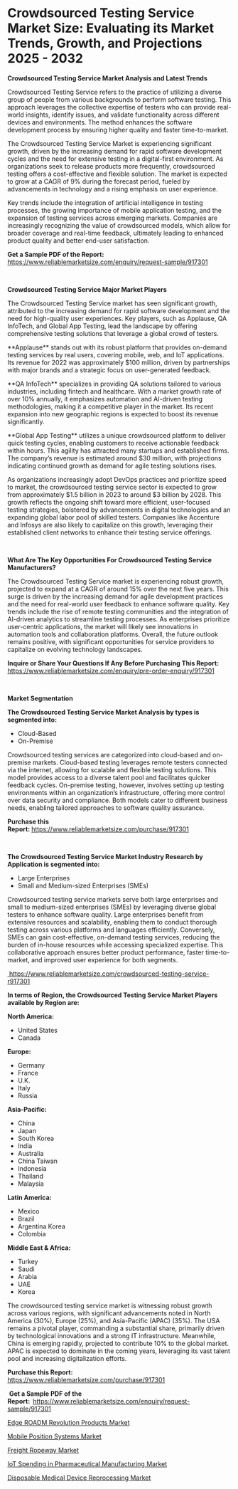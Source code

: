 <p><h1>Crowdsourced Testing Service Market Size: Evaluating its Market Trends, Growth, and Projections 2025 - 2032</h1></p><p><strong>Crowdsourced Testing Service Market Analysis and Latest Trends</strong></p>
<p><p>Crowdsourced Testing Service refers to the practice of utilizing a diverse group of people from various backgrounds to perform software testing. This approach leverages the collective expertise of testers who can provide real-world insights, identify issues, and validate functionality across different devices and environments. The method enhances the software development process by ensuring higher quality and faster time-to-market.</p><p>The Crowdsourced Testing Service Market is experiencing significant growth, driven by the increasing demand for rapid software development cycles and the need for extensive testing in a digital-first environment. As organizations seek to release products more frequently, crowdsourced testing offers a cost-effective and flexible solution. The market is expected to grow at a CAGR of 9% during the forecast period, fueled by advancements in technology and a rising emphasis on user experience.</p><p>Key trends include the integration of artificial intelligence in testing processes, the growing importance of mobile application testing, and the expansion of testing services across emerging markets. Companies are increasingly recognizing the value of crowdsourced models, which allow for broader coverage and real-time feedback, ultimately leading to enhanced product quality and better end-user satisfaction.</p></p>
<p><strong>Get a Sample PDF of the Report:&nbsp;</strong> <a href="https://www.reliablemarketsize.com/enquiry/request-sample/917301?utm_campaign=1833&utm_medium=2&utm_source=Github&utm_content=ia&utm_term=07032025&utm_id=crowdsourced-testing-service">https://www.reliablemarketsize.com/enquiry/request-sample/917301</a></p>
<p>&nbsp;</p>
<p><strong>Crowdsourced Testing Service Major Market Players</strong></p>
<p><p>The Crowdsourced Testing Service market has seen significant growth, attributed to the increasing demand for rapid software development and the need for high-quality user experiences. Key players, such as Applause, QA InfoTech, and Global App Testing, lead the landscape by offering comprehensive testing solutions that leverage a global crowd of testers.</p><p>**Applause** stands out with its robust platform that provides on-demand testing services by real users, covering mobile, web, and IoT applications. Its revenue for 2022 was approximately $100 million, driven by partnerships with major brands and a strategic focus on user-generated feedback.</p><p>**QA InfoTech** specializes in providing QA solutions tailored to various industries, including fintech and healthcare. With a market growth rate of over 10% annually, it emphasizes automation and AI-driven testing methodologies, making it a competitive player in the market. Its recent expansion into new geographic regions is expected to boost its revenue significantly.</p><p>**Global App Testing** utilizes a unique crowdsourced platform to deliver quick testing cycles, enabling customers to receive actionable feedback within hours. This agility has attracted many startups and established firms. The company’s revenue is estimated around $30 million, with projections indicating continued growth as demand for agile testing solutions rises.</p><p>As organizations increasingly adopt DevOps practices and prioritize speed to market, the crowdsourced testing service sector is expected to grow from approximately $1.5 billion in 2023 to around $3 billion by 2028. This growth reflects the ongoing shift toward more efficient, user-focused testing strategies, bolstered by advancements in digital technologies and an expanding global labor pool of skilled testers. Companies like Accenture and Infosys are also likely to capitalize on this growth, leveraging their established client networks to enhance their testing service offerings.</p></p>
<p>&nbsp;</p>
<p><strong>What Are The Key Opportunities For Crowdsourced Testing Service Manufacturers?</strong></p>
<p><p>The Crowdsourced Testing Service market is experiencing robust growth, projected to expand at a CAGR of around 15% over the next five years. This surge is driven by the increasing demand for agile development practices and the need for real-world user feedback to enhance software quality. Key trends include the rise of remote testing communities and the integration of AI-driven analytics to streamline testing processes. As enterprises prioritize user-centric applications, the market will likely see innovations in automation tools and collaboration platforms. Overall, the future outlook remains positive, with significant opportunities for service providers to capitalize on evolving technology landscapes.</p></p>
<p><strong>Inquire or Share Your Questions If Any Before Purchasing This Report:</strong> <a href="https://www.reliablemarketsize.com/enquiry/pre-order-enquiry/917301?utm_campaign=1833&utm_medium=2&utm_source=Github&utm_content=ia&utm_term=07032025&utm_id=crowdsourced-testing-service">https://www.reliablemarketsize.com/enquiry/pre-order-enquiry/917301</a></p>
<p>&nbsp;</p>
<p><strong>Market Segmentation</strong></p>
<p><strong>The Crowdsourced Testing Service Market Analysis by types is segmented into:</strong></p>
<p><ul><li>Cloud-Based</li><li>On-Premise</li></ul></p>
<p><p>Crowdsourced testing services are categorized into cloud-based and on-premise markets. Cloud-based testing leverages remote testers connected via the internet, allowing for scalable and flexible testing solutions. This model provides access to a diverse talent pool and facilitates quicker feedback cycles. On-premise testing, however, involves setting up testing environments within an organization’s infrastructure, offering more control over data security and compliance. Both models cater to different business needs, enabling tailored approaches to software quality assurance.</p></p>
<p><strong>Purchase this Report:&nbsp;</strong><a href="https://www.reliablemarketsize.com/purchase/917301?utm_campaign=1833&utm_medium=2&utm_source=Github&utm_content=ia&utm_term=07032025&utm_id=crowdsourced-testing-service">https://www.reliablemarketsize.com/purchase/917301</a></p>
<p>&nbsp;</p>
<p><strong>The Crowdsourced Testing Service Market Industry Research by Application is segmented into:</strong></p>
<p><ul><li>Large Enterprises</li><li>Small and Medium-sized Enterprises (SMEs)</li></ul></p>
<p><p>Crowdsourced testing service markets serve both large enterprises and small to medium-sized enterprises (SMEs) by leveraging diverse global testers to enhance software quality. Large enterprises benefit from extensive resources and scalability, enabling them to conduct thorough testing across various platforms and languages efficiently. Conversely, SMEs can gain cost-effective, on-demand testing services, reducing the burden of in-house resources while accessing specialized expertise. This collaborative approach ensures better product performance, faster time-to-market, and improved user experience for both segments.</p></p>
<p><a href="https://www.reliablemarketsize.com/crowdsourced-testing-service-r917301?utm_campaign=1833&utm_medium=2&utm_source=Github&utm_content=ia&utm_term=07032025&utm_id=crowdsourced-testing-service">&nbsp;https://www.reliablemarketsize.com/crowdsourced-testing-service-r917301</a></p>
<p><strong>In terms of Region, the Crowdsourced Testing Service Market Players available by Region are:</strong></p>
<p>
    <p> <strong> North America: </strong>
        <ul>
            <li>United States</li>
            <li>Canada</li>
        </ul>
        </p> 
    <p> <strong> Europe: </strong>
        <ul>
            <li>Germany</li>
            <li>France</li>
            <li>U.K.</li>
            <li>Italy</li>
            <li>Russia</li>
        </ul>
        </p> 
    <p> <strong> Asia-Pacific: </strong>
        <ul>
            <li>China</li>
            <li>Japan</li>
            <li>South Korea</li>
            <li>India</li>
            <li>Australia</li>
            <li>China Taiwan</li>
            <li>Indonesia</li>
            <li>Thailand</li>
            <li>Malaysia</li>
        </ul>
        </p> 
    <p> <strong> Latin America: </strong>
        <ul>
            <li>Mexico</li>
            <li>Brazil</li>
            <li>Argentina Korea</li>
            <li>Colombia</li>
        </ul>
        </p> 
    <p> <strong> Middle East & Africa: </strong>
        <ul>
            <li>Turkey</li>
            <li>Saudi</li>
            <li>Arabia</li>
            <li>UAE</li>
            <li>Korea</li>
        </ul>
    </p>
    </p>
<p><p>The crowdsourced testing service market is witnessing robust growth across various regions, with significant advancements noted in North America (30%), Europe (25%), and Asia-Pacific (APAC) (35%). The USA remains a pivotal player, commanding a substantial share, primarily driven by technological innovations and a strong IT infrastructure. Meanwhile, China is emerging rapidly, projected to contribute 10% to the global market. APAC is expected to dominate in the coming years, leveraging its vast talent pool and increasing digitalization efforts.</p></p>
<p><strong>Purchase this Report: </strong><a href="https://www.reliablemarketsize.com/purchase/917301?utm_campaign=1833&utm_medium=2&utm_source=Github&utm_content=ia&utm_term=07032025&utm_id=crowdsourced-testing-service">https://www.reliablemarketsize.com/purchase/917301</a></p>
<p>&nbsp;<strong>Get a Sample PDF of the Report:&nbsp;&nbsp;</strong><a href="https://www.reliablemarketsize.com/enquiry/request-sample/917301?utm_campaign=1833&utm_medium=2&utm_source=Github&utm_content=ia&utm_term=07032025&utm_id=crowdsourced-testing-service">https://www.reliablemarketsize.com/enquiry/request-sample/917301</a></p>
<p><strong></strong></p>
<p><p><a href="https://github.com/dahcheeviola/Market-Research-Report-List-1/blob/main/edge-roadm-revolution-products-market.md?utm_campaign=1833&utm_medium=2&utm_source=Github&utm_content=ia&utm_term=07032025&utm_id=crowdsourced-testing-service">Edge ROADM Revolution Products Market</a></p><p><a href="https://github.com/budenhanelfc/Market-Research-Report-List-1/blob/main/mobile-position-systems-market.md?utm_campaign=1833&utm_medium=2&utm_source=Github&utm_content=ia&utm_term=07032025&utm_id=crowdsourced-testing-service">Mobile Position Systems Market</a></p><p><a href="https://github.com/FassouRP/Market-Research-Report-List-7/blob/main/freight-ropeway-market.md?utm_campaign=1833&utm_medium=2&utm_source=Github&utm_content=ia&utm_term=07032025&utm_id=crowdsourced-testing-service">Freight Ropeway Market</a></p><p><a href="https://github.com/nellygussisy/Market-Research-Report-List-1/blob/main/iot-spending-in-pharmaceutical-manufacturing-market.md?utm_campaign=1833&utm_medium=2&utm_source=Github&utm_content=ia&utm_term=07032025&utm_id=crowdsourced-testing-service">IoT Spending in Pharmaceutical Manufacturing Market</a></p><p><a href="https://github.com/cagleplittrw/Market-Research-Report-List-1/blob/main/disposable-medical-device-reprocessing-market.md?utm_campaign=1833&utm_medium=2&utm_source=Github&utm_content=ia&utm_term=07032025&utm_id=crowdsourced-testing-service">Disposable Medical Device Reprocessing Market</a></p></p>